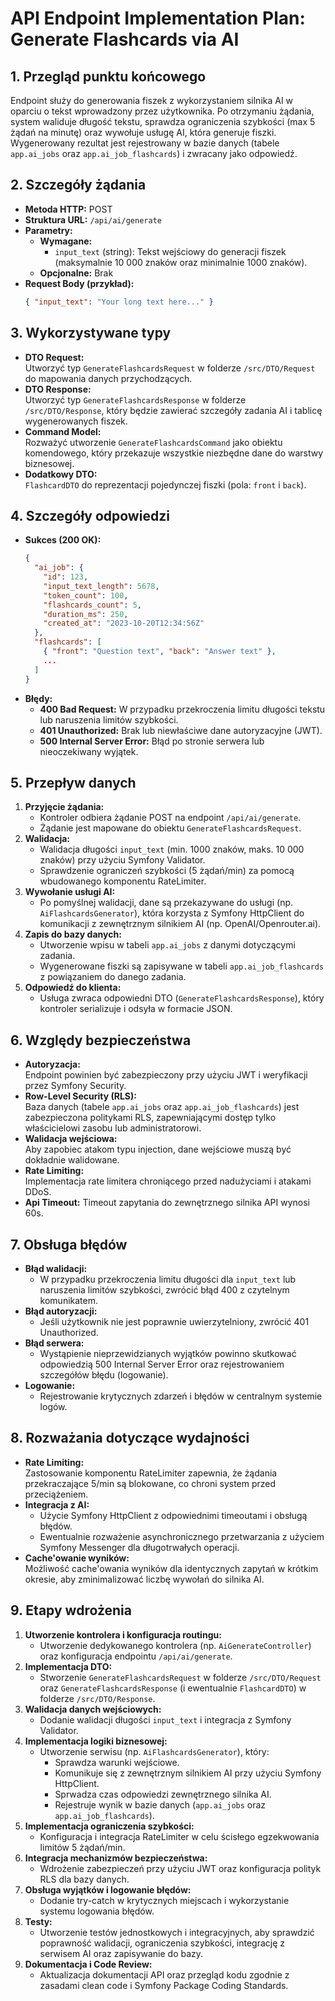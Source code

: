 # API Endpoint Implementation Plan: Generate Flashcards via AI

## 1. Przegląd punktu końcowego
Endpoint służy do generowania fiszek z wykorzystaniem silnika AI w oparciu o tekst wprowadzony przez użytkownika. Po otrzymaniu żądania, system waliduje długość tekstu, sprawdza ograniczenia szybkości (max 5 żądań na minutę) oraz wywołuje usługę AI, która generuje fiszki. Wygenerowany rezultat jest rejestrowany w bazie danych (tabele `app.ai_jobs` oraz `app.ai_job_flashcards`) i zwracany jako odpowiedź.

## 2. Szczegóły żądania
- **Metoda HTTP:** POST  
- **Struktura URL:** `/api/ai/generate`  
- **Parametry:**
  - **Wymagane:**
    - `input_text` (string): Tekst wejściowy do generacji fiszek (maksymalnie 10 000 znaków oraz minimalnie 1000 znaków).
  - **Opcjonalne:** Brak  
- **Request Body (przykład):**
  ```json
  { "input_text": "Your long text here..." }
  ```

## 3. Wykorzystywane typy
- **DTO Request:**  
  Utworzyć typ `GenerateFlashcardsRequest` w folderze `/src/DTO/Request` do mapowania danych przychodzących.
- **DTO Response:**  
  Utworzyć typ `GenerateFlashcardsResponse` w folderze `/src/DTO/Response`, który będzie zawierać szczegóły zadania AI i tablicę wygenerowanych fiszek.
- **Command Model:**  
  Rozważyć utworzenie `GenerateFlashcardsCommand` jako obiektu komendowego, który przekazuje wszystkie niezbędne dane do warstwy biznesowej.
- **Dodatkowy DTO:**  
  `FlashcardDTO` do reprezentacji pojedynczej fiszki (pola: `front` i `back`).

## 4. Szczegóły odpowiedzi
- **Sukces (200 OK):**
  ```json
  {
    "ai_job": {
      "id": 123,
      "input_text_length": 5678,
      "token_count": 100,
      "flashcards_count": 5,
      "duration_ms": 250,
      "created_at": "2023-10-20T12:34:56Z"
    },
    "flashcards": [
      { "front": "Question text", "back": "Answer text" },
      ...
    ]
  }
  ```
- **Błędy:**
  - **400 Bad Request:** W przypadku przekroczenia limitu długości tekstu lub naruszenia limitów szybkości.
  - **401 Unauthorized:** Brak lub niewłaściwe dane autoryzacyjne (JWT).
  - **500 Internal Server Error:** Błąd po stronie serwera lub nieoczekiwany wyjątek.

## 5. Przepływ danych
1. **Przyjęcie żądania:**  
   - Kontroler odbiera żądanie POST na endpoint `/api/ai/generate`.
   - Żądanie jest mapowane do obiektu `GenerateFlashcardsRequest`.
2. **Walidacja:**  
   - Walidacja długości `input_text` (min. 1000 znaków, maks. 10 000 znaków) przy użyciu Symfony Validator.
   - Sprawdzenie ograniczeń szybkości (5 żądań/min) za pomocą wbudowanego komponentu RateLimiter.
3. **Wywołanie usługi AI:**  
   - Po pomyślnej walidacji, dane są przekazywane do usługi (np. `AiFlashcardsGenerator`), która korzysta z Symfony HttpClient do komunikacji z zewnętrznym silnikiem AI (np. OpenAI/Openrouter.ai).
4. **Zapis do bazy danych:**  
   - Utworzenie wpisu w tabeli `app.ai_jobs` z danymi dotyczącymi zadania.
   - Wygenerowane fiszki są zapisywane w tabeli `app.ai_job_flashcards` z powiązaniem do danego zadania.
5. **Odpowiedź do klienta:**  
   - Usługa zwraca odpowiedni DTO (`GenerateFlashcardsResponse`), który kontroler serializuje i odsyła w formacie JSON.

## 6. Względy bezpieczeństwa
- **Autoryzacja:**  
  Endpoint powinien być zabezpieczony przy użyciu JWT i weryfikacji przez Symfony Security.  
- **Row-Level Security (RLS):**  
  Baza danych (tabele `app.ai_jobs` oraz `app.ai_job_flashcards`) jest zabezpieczona politykami RLS, zapewniającymi dostęp tylko właścicielowi zasobu lub administratorowi.
- **Walidacja wejściowa:**  
  Aby zapobiec atakom typu injection, dane wejściowe muszą być dokładnie walidowane.
- **Rate Limiting:**  
  Implementacja rate limitera chroniącego przed nadużyciami i atakami DDoS.
- **Api Timeout:**
  Timeout zapytania do zewnętrznego silnika API wynosi 60s.

## 7. Obsługa błędów
- **Błąd walidacji:**  
  - W przypadku przekroczenia limitu długości dla `input_text` lub naruszenia limitów szybkości, zwrócić błąd 400 z czytelnym komunikatem.
- **Błąd autoryzacji:**  
  - Jeśli użytkownik nie jest poprawnie uwierzytelniony, zwrócić 401 Unauthorized.
- **Błąd serwera:**  
  - Wystąpienie nieprzewidzianych wyjątków powinno skutkować odpowiedzią 500 Internal Server Error oraz rejestrowaniem szczegółów błędu (logowanie).
- **Logowanie:**  
  - Rejestrowanie krytycznych zdarzeń i błędów w centralnym systemie logów.

## 8. Rozważania dotyczące wydajności
- **Rate Limiting:**  
  Zastosowanie komponentu RateLimiter zapewnia, że żądania przekraczające 5/min są blokowane, co chroni system przed przeciążeniem.
- **Integracja z AI:**  
  - Użycie Symfony HttpClient z odpowiednimi timeoutami i obsługą błędów.
  - Ewentualnie rozważenie asynchronicznego przetwarzania z użyciem Symfony Messenger dla długotrwałych operacji.
- **Cache'owanie wyników:**  
  Możliwość cache'owania wyników dla identycznych zapytań w krótkim okresie, aby zminimalizować liczbę wywołań do silnika AI.

## 9. Etapy wdrożenia
1. **Utworzenie kontrolera i konfiguracja routingu:**  
   - Utworzenie dedykowanego kontrolera (np. `AiGenerateController`) oraz konfiguracja endpointu `/api/ai/generate`.
2. **Implementacja DTO:**  
   - Stworzenie `GenerateFlashcardsRequest` w folderze `/src/DTO/Request` oraz `GenerateFlashcardsResponse` (i ewentualnie `FlashcardDTO`) w folderze `/src/DTO/Response`.
3. **Walidacja danych wejściowych:**  
   - Dodanie walidacji długości `input_text` i integracja z Symfony Validator.
4. **Implementacja logiki biznesowej:**  
   - Utworzenie serwisu (np. `AiFlashcardsGenerator`), który:
     - Sprawdza warunki wejściowe.
     - Komunikuje się z zewnętrznym silnikiem AI przy użyciu Symfony HttpClient.
     - Sprwadza czas odpowiedzi zewnętrznego silnika AI.
     - Rejestruje wynik w bazie danych (`app.ai_jobs` oraz `app.ai_job_flashcards`).
5. **Implementacja ograniczenia szybkości:**  
   - Konfiguracja i integracja RateLimiter w celu ścisłego egzekwowania limitów 5 żądań/min.
6. **Integracja mechanizmów bezpieczeństwa:**  
   - Wdrożenie zabezpieczeń przy użyciu JWT oraz konfiguracja polityk RLS dla bazy danych.
7. **Obsługa wyjątków i logowanie błędów:**  
   - Dodanie try-catch w krytycznych miejscach i wykorzystanie systemu logowania błędów.
8. **Testy:**  
   - Utworzenie testów jednostkowych i integracyjnych, aby sprawdzić poprawność walidacji, ograniczenia szybkości, integrację z serwisem AI oraz zapisywanie do bazy.
9. **Dokumentacja i Code Review:**  
   - Aktualizacja dokumentacji API oraz przegląd kodu zgodnie z zasadami clean code i Symfony Package Coding Standards.
